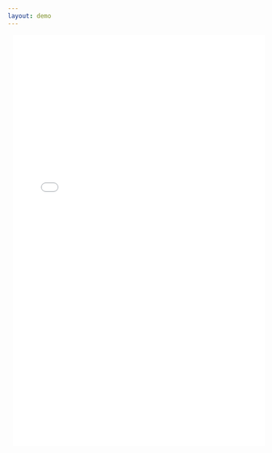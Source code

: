 ```yaml
---
layout: demo
---
```


<iframe
  src="{{ "/assets/demo/site/index.html" | relative_url }}"
  style="max-width: initial !important; width: 99%; height: 58em; margin: 0px 10px 0px 10px; border: none">
</iframe>
